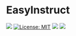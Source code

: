 # EasyInstruct

[![](https://camo.githubusercontent.com/61173aa1bd472f962bdb5893714c6dc0d0774ae3b4d390fae02089c6a9f2a235/68747470733a2f2f696d672e736869656c64732e696f2f62616467652f76657273696f6e2d76302e302e322d626c7565)](https://camo.githubusercontent.com/61173aa1bd472f962bdb5893714c6dc0d0774ae3b4d390fae02089c6a9f2a235/68747470733a2f2f696d672e736869656c64732e696f2f62616467652f76657273696f6e2d76302e302e322d626c7565) [![License: MIT](https://camo.githubusercontent.com/fd551ba4b042d89480347a0e74e31af63b356b2cac1116c7b80038f41b04a581/68747470733a2f2f696d672e736869656c64732e696f2f62616467652f4c6963656e73652d4d49542d677265656e2e737667)](https://opensource.org/licenses/MIT) [![](https://camo.githubusercontent.com/a189bcaba9cd5f1733dc4bdcd66d46917fdc0a7f4102dba3fc9e2952695a8628/68747470733a2f2f696d672e736869656c64732e696f2f6769746875622f6c6173742d636f6d6d69742f7a6a756e6c702f45617379496e7374727563743f636f6c6f723d677265656e)](https://camo.githubusercontent.com/a189bcaba9cd5f1733dc4bdcd66d46917fdc0a7f4102dba3fc9e2952695a8628/68747470733a2f2f696d672e736869656c64732e696f2f6769746875622f6c6173742d636f6d6d69742f7a6a756e6c702f45617379496e7374727563743f636f6c6f723d677265656e) [![](https://camo.githubusercontent.com/eafac29b763e18c4d80c680d6a179f348cfa2afbc8d3a45642df19fd580d2404/68747470733a2f2f696d672e736869656c64732e696f2f62616467652f5052732d57656c636f6d652d726564)](https://camo.githubusercontent.com/eafac29b763e18c4d80c680d6a179f348cfa2afbc8d3a45642df19fd580d2404/68747470733a2f2f696d672e736869656c64732e696f2f62616467652f5052732d57656c636f6d652d726564)
